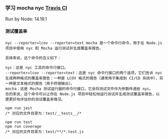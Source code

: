 ### 学习 mocha nyc [Travis CI](https://www.travis-ci.com/)

Run by Node: 14.19.1

#### 测试覆盖率
```text
nyc --reporter=lcov --reporter=text mocha 是一个命令行命令，用于在 Node.js 项目中使用 nyc 和 Mocha 运行测试并生成覆盖率报告。

具体来说，这个命令的含义如下：

nyc：这是 nyc 工具的命令行接口。
--reporter=lcov --reporter=text：这是 nyc 命令行接口的两个选项，它们告诉 nyc 生成两种格式的覆盖率报告：一种是 LCOV 格式的报告（通常用于集成到 CI/CD 系统中），另一种是文本格式的报告（用于终端输出）。
mocha：这是 Mocha 测试运行器的命令行接口，它会将测试文件作为参数传递给 nyc。
总的来说，这个命令可以让你在 Node.js 项目中轻松地运行测试并生成测试覆盖率报告，以便更好地评估你的测试覆盖率情况。
```

```shell script
npm run jest
/* 对应的文件目录为：test/__tests__/* 
```

```shell script
npm run test
npm run coverage
/* 对应的文件目录为：test/**/*.test.js
```